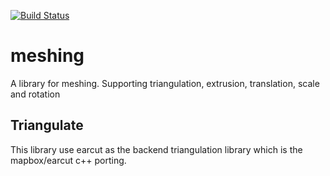 [![Build Status](https://travis-ci.org/ljmljz/meshing.svg?branch=master)](https://travis-ci.org/ljmljz/meshing)

# meshing
A library for meshing. Supporting triangulation, extrusion, translation, scale and rotation

## Triangulate
This library use earcut as the backend triangulation library which is the mapbox/earcut c++ porting.
